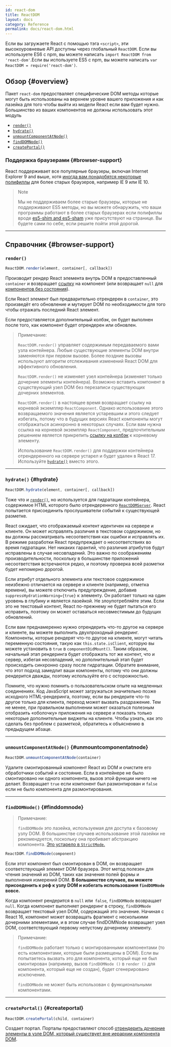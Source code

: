 ```yaml
---
id: react-dom
title: ReactDOM
layout: docs
category: Reference
permalink: docs/react-dom.html
---
```


Если вы загружаете React с помощью тэга `<script>`, эти высокоуровневые API доступны через глобальный `ReactDOM`. Если вы используете ES6 с npm, вы можете написать `import ReactDOM from 'react-dom'`.Если вы используете ES5 с npm, вы можете написать `var ReactDOM = require('react-dom')`.

## Обзор {#overview}

Пакет `react-dom` предостваляет специфические DOM методы которые могут быть использованы на верхнем уровне вашего приложения и как лазейка для того чтобы выйти из модели React если вам будет нужно. Большинство из ваших компонентов не должны использовать этот модуль

- [`render()`](#render)
- [`hydrate()`](#hydrate)
- [`unmountComponentAtNode()`](#unmountcomponentatnode)
- [`findDOMNode()`](#finddomnode)
- [`createPortal()`](#createportal)

### Поддержка браузерами {#browser-support}

React поддерживает все популярные браузеры, включая Internet Explorer 9 and выше, хотя [иногда вам понадобятся некоторые полифиллы](/docs/javascript-environment-requirements.html) для более старых браузеров, например IE 9 или IE 10.

> Note
>
> Мы не поддерживаем более старые браузеры, которые не поддерживают ES5 методы, но вы можете обнаружить, что ваши программы работают в более старых браузерах если полифиллы вроде [es5-shim and es5-sham](https://github.com/es-shims/es5-shim) уже присутствуют на странице. Вы будете сами по себе, если решите пойти этой дорогой.

* * *

## Справочник {#browser-support}

### `render()`

```javascript
ReactDOM.render(element, container[, callback])
```

Производит рендер React элемента внутрь DOM в предоставленный `container` и возвращает [ссылку](/docs/more-about-refs.html) на компонент (или возвращает `null` для [компонентов без состояния](/docs/components-and-props.html#functional-and-class-components)).

Если React элемент был предварительно отрендерен в `container`, это произведёт его обновление и мутирует DOM по необходимости для того чтобы отражать последний React элемент.

Если предоставляется дополнительный колбэк, он будет выполнен после того, как компонент будет отрендерен или обновлен.

> Примечание:
>
> `ReactDOM.render()` управляет содержимым передаваемого вами узла контейнера. Любые существующие элементы DOM внутри заменяются при первом вызове. Более поздние вызовы используют алгоритм отслеживания изменений React DOM для эффективного обновления.
>
> `ReactDOM.render()` не изменяет узел контейнера (изменяет только дочерние элементы контейнера). Возможно вставить компонент в существующий узел DOM без перезаписи существующих дочерних элементов.
>
> `ReactDOM.render()` в настоящее время возвращает ссылку на корневой экземпляр `ReactComponent`. Однако использование этого возвращаемого значения является устаревшим
> и этого следует избегать, потому что в будущих версиях React компоненты могут отображаться асинхронно в некоторых случаях. Если вам нужна ссылка на корневой экземпляр `ReactComponent`, предпочтительным решением является прикрепить
> [ссылку на колбэк](/docs/more-about-refs.html#the-ref-callback-attribute) к корневому элементу.
>
> Использование `ReactDOM.render()` для поддержки контейнера отрендеренного на сервере устарел и будет удален в React 17. Используйте [`hydrate()`](#hydrate) вместо этого.

* * *

### `hydrate()` {#hydrate}

```javascript
ReactDOM.hydrate(element, container[, callback])
```

Тоже что и [`render()`](#render), но используется для гидратации контейнера, содержимое HTML которого было отрендеренного [`ReactDOMServer`](/docs/react-dom-server.html). React попытается присоединить прослушиватели событий к существующей разметке.

React ожидает, что отображаемый контент идентичен на сервере и клиенте. Он может исправлять различия в текстовом содержимом, но вы должны рассматривать несоответствия как ошибки и исправлять их. В режиме разработки React предупреждает о несоответствиях во время гидратации. Нет никаких гарантий, что различия атрибутов будут исправлены в случае несовпадений. Это важно по соображениям производительности, поскольку в большинстве приложений несоответствия встречаются редко, и поэтому проверка всей разметки будет непомерно дорогой.

Если атрибут отдельного элемента или текстовое содержимое неизбежно отличается на сервере и клиенте (например, отметка времени), вы можете отключить предупреждение, добавив `suppressHydrationWarning={true}` к элементу. Он работает только на один уровень в глубину и является лазейкой. Не злоупотребляйте этим. Если это не текстовый контент, React по-прежнему не будет пытаться его исправить, поэтому он может оставаться несовместимым до будущих обновлений.

Если вам преднамеренно нужно отрендерить что-то другое на сервере и клиенте, вы можете выполнить двухпроходный рендеринг. Компоненты, которые рендерят что-то другое на клиенте, могут читать переменную состояния, такую как `this.state.isClient`, которую вы можете установить в `true` в `componentDidMount()`. Таким образом, начальный этап рендеринга будет отображать тот же контент, что и сервер, избегая несовпадений, но дополнительный этап будет происходить синхронно сразу после гидратации. Обратите внимание, что этот подход замедлит ваши компоненты, потому что они должны рендерится дважды, поэтому используйте его с осторожностью.

Помните, что нужно помнить о пользовательском опыте на медленных соединениях. Код JavaScript может загружаться значительно позже исходного HTML-рендеринга, поэтому, если вы рендерите что-то другое только для клиента, переход может вызвать раздражение. Тем не менее, при правильном выполнении может оказаться полезным отобразить «оболочку» приложения на сервере и показать только некоторые дополнительные виджеты на клиенте. Чтобы узнать, как это сделать без проблем с разметкой, обратитесь к объяснению в предыдущем абзаце.

* * *

### `unmountComponentAtNode()` {#unmountcomponentatnode}

```javascript
ReactDOM.unmountComponentAtNode(container)
```

Удалите смонтированный компонент React из DOM и очистите его обработчики событий и состояние. Если в контейнере не было смонтировано ни одного компонента, вызов этой функции ничего не делает. Возвращает `true` если компонент был размонтирован и `false` если не было компонента для размонтирования.
* * *

### `findDOMNode()`  {#finddomnode}

> Примечание:
>
> `findDOMNode` это лазейка, используемая для доступа к базовому узлу DOM. В большинстве случаев использование этой лазейки не рекомендуется, поскольку она пробивает абстракцию компонента. [Это устарело в `StrictMode`.](/docs/strict-mode.html#warning-about-deprecated-finddomnode-usage)

```javascript
ReactDOM.findDOMNode(component)
```
Если этот компонент был смонтирован в DOM, он возвращает соответствующий элемент DOM браузера. Этот метод полезен для чтения значений из DOM, таких как значения полей формы и выполнения измерений DOM. **В большинстве случаев, вы можете присоеденить к реф к узлу DOM и избегать использования `findDOMNode` вовсе.**

Когда компонент рендерится в `null` или` false`, `findDOMNode` возвращает` null`. Когда компонент выполняет рендеринг в строку, `findDOMNode` возвращает текстовый узел DOM, содержащий это значение. Начиная с React 16, компонент может возвращать фрагмент с несколькими дочерними элементами, и в этом случае findDOMNode возвращает узел DOM, соответствующий первому непустому дочернему элементу.

> Примечание:
>
> `findDOMNode` работает только с монтированными компонентами (то есть компонентами, которые были размещены в DOM). Если вы попытаетесь вызвать это для компонента, который еще не был смонтирован (например, вызов `findDOMNode ()` в `render ()` для компонента, который еще не создан), будет сгенерировано исключение.
>
> `findDOMNode` не может быть использован с функциональными компонентами.

* * *

### `createPortal()` {#createportal}

```javascript
ReactDOM.createPortal(child, container)
```

Создает портал. Порталы предоставляют способ [отрендерить дочерние элементы в узле DOM, который существует вне иерархии компонента DOM](/docs/portals.html).
